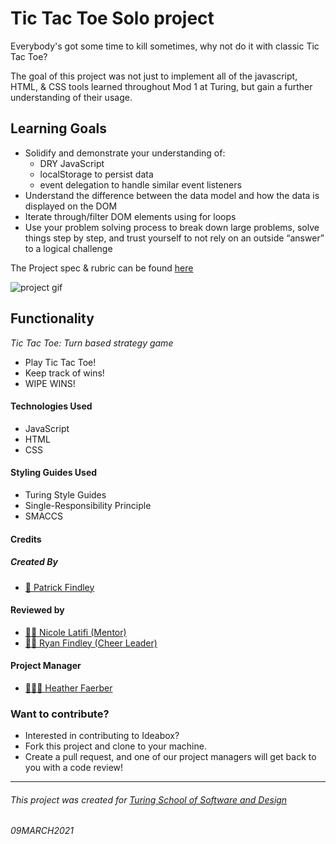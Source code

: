 # Tic Tac Toe Solo project

Everybody's got some time to kill sometimes, why not do it with classic Tic Tac Toe?

The goal of this project was not just to implement all of the javascript, HTML, & CSS tools learned throughout Mod 1 at Turing, but gain a further understanding of their usage.

## Learning Goals

* Solidify and demonstrate your understanding of:
    - DRY JavaScript
    - localStorage to persist data
    - event delegation to handle similar event listeners
* Understand the difference between the data model and how the data is displayed on the DOM
* Iterate through/filter DOM elements using for loops
* Use your problem solving process to break down large problems, solve things step by step, and trust yourself to not rely on an outside “answer” to a logical challenge

The Project spec & rubric can be found [here](https://frontend.turing.io/projects/module-1/tic-tac-toe-solo.html)

![project gif](https://media.giphy.com/media/haY9oMn9YihCOe5QTB/giphy.gif)

## Functionality
*Tic Tac Toe: Turn based strategy game*
- Play Tic Tac Toe!
- Keep track of wins!
- WIPE WINS!

#### Technologies Used
- JavaScript
- HTML
- CSS

#### Styling Guides Used
- Turing Style Guides
- Single-Responsibility Principle
- SMACCS

#### Credits
##### Created By
- [👹 Patrick Findley](https://github.com/Patfindley)

#### Reviewed by
- [🧞‍♀️ Nicole Latifi (Mentor)](https://github.com/NicoleLatifi)
- [🧞‍♂️ Ryan Findley (Cheer Leader)](https://github.com/neomindryan)

#### Project Manager
- [👩🏻‍🏫 Heather Faerber](https://github.com/hfaerber)

### Want to contribute?
- Interested in contributing to Ideabox?
- Fork this project and clone to your machine.
- Create a pull request, and one of our project managers will get back to you with a code review!

**************************************************************************

###### This project was created for [Turing School of Software and Design](https://turing.io/)
###### 09MARCH2021
